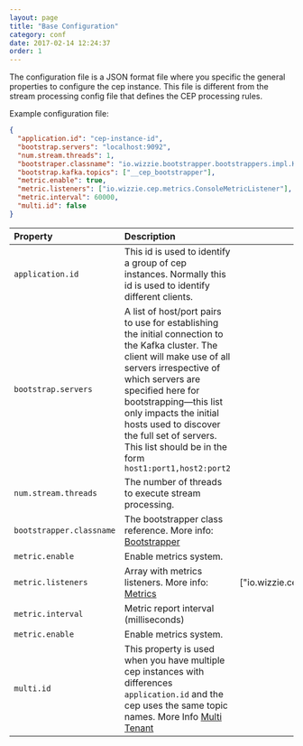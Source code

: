 ```yaml
---
layout: page
title: "Base Configuration"
category: conf
date: 2017-02-14 12:24:37
order: 1
---
```


The configuration file is a JSON format file where you specific the general properties to configure the cep instance. This file is different from the stream processing config file that defines the CEP processing rules.

Example configuration file:

```json
{
  "application.id": "cep-instance-id",
  "bootstrap.servers": "localhost:9092",
  "num.stream.threads": 1,
  "bootstraper.classname": "io.wizzie.bootstrapper.bootstrappers.impl.KafkaBootstrapper",
  "bootstrap.kafka.topics": ["__cep_bootstrapper"],
  "metric.enable": true,
  "metric.listeners": ["io.wizzie.cep.metrics.ConsoleMetricListener"],
  "metric.interval": 60000,
  "multi.id": false
}
```

| Property     | Description     |  Default Value|
| :------------- | :-------------  |   :-------------:   |
| `application.id`      | This id is used to identify a group of cep instances. Normally this id is used to identify different clients.      |  - |
| `bootstrap.servers`      | A list of host/port pairs to use for establishing the initial connection to the Kafka cluster. The client will make use of all servers irrespective of which servers are specified here for bootstrapping—this list only impacts the initial hosts used to discover the full set of servers. This list should be in the form `host1:port1,host2:port2`      | - |
| `num.stream.threads`      | The number of threads to execute stream processing.      | 1 |
| `bootstrapper.classname`      | The bootstrapper class reference. More info: [Bootstrapper](http://wizzie-io.github.io/zz-cep/bootstrapper/definition-boostrapper.html)       | - |
| `metric.enable`      | Enable metrics system.      | false |
| `metric.listeners`      | Array with metrics listeners. More info: [Metrics](http://wizzie-io.github.io/zz-cep/metrics/configuration.html)      | ["io.wizzie.cep.metrics.ConsoleMetricListener"] |
| `metric.interval`      | Metric report interval (milliseconds)      |  60000 |
| `metric.enable`      | Enable metrics system.      | false |
| `multi.id`      | This property is used when you have multiple cep instances with differences `application.id` and the cep uses the same topic names. More Info [Multi Tenant](https://github.com/wizzie-io/zz-cep/zz-cep/conf/multitenant.html)      |  false |
